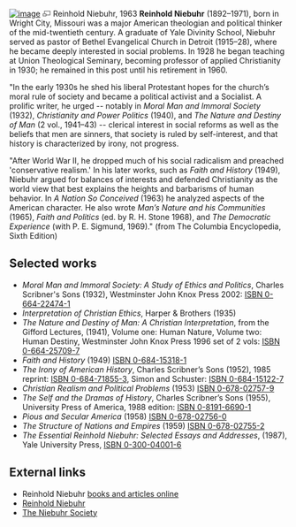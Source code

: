 [![image](images/thumb/0/0e/Niebuhr.jpg/180px-Niebuhr.jpg)](http://www.theopedia.com/File:Niebuhr.jpg)
[![image](data:image/png;base64,iVBORw0KGgoAAAANSUhEUgAAAA8AAAALCAAAAACFLIiAAAAAAnRSTlMA/1uRIrUAAABPSURBVAjXY/j///+5vXDwjAHIr26ZAgXZe8H8a/+hoIcw/9nevdVL9+79DuPvzQYZFPUezu8BMZLXgkExnD8HAu6hqv//n+HZVjD4DuUDAKlChD3fj6aPAAAAAElFTkSuQmCC)](http://www.theopedia.com/File:Niebuhr.jpg "Enlarge")
Reinhold Niebuhr, 1963
**Reinhold Niebuhr** (1892–1971), born in Wright City, Missouri was
a major American theologian and political thinker of the
mid-twentieth century. A graduate of Yale Divinity School, Niebuhr
served as pastor of Bethel Evangelical Church in Detroit (1915–28),
where he became deeply interested in social problems. In 1928 he
began teaching at Union Theological Seminary, becoming professor of
applied Christianity in 1930; he remained in this post until his
retirement in 1960.

"In the early 1930s he shed his liberal Protestant hopes for the
church’s moral rule of society and became a political activist and
a Socialist. A prolific writer, he urged -- notably in
*Moral Man and Immoral Society* (1932),
*Christianity and Power Politics* (1940), and
*The Nature and Destiny of Man* (2 vol., 1941–43) -- clerical
interest in social reforms as well as the beliefs that men are
sinners, that society is ruled by self-interest, and that history
is characterized by irony, not progress.

"After World War II, he dropped much of his social radicalism and
preached 'conservative realism.' In his later works, such as
*Faith and History* (1949), Niebuhr argued for balances of
interests and defended Christianity as the world view that best
explains the heights and barbarisms of human behavior. In
*A Nation So Conceived* (1963) he analyzed aspects of the American
character. He also wrote *Man’s Nature and his Communities* (1965),
*Faith and Politics* (ed. by R. H. Stone 1968), and
*The Democratic Experience* (with P. E. Sigmund, 1969)." (from The
Columbia Encyclopedia, Sixth Edition)

## Selected works

-   *Moral Man and Immoral Society: A Study of Ethics and Politics*,
    Charles Scribner's Sons (1932), Westminster John Knox Press 2002:
    [ISBN 0-664-22474-1](http://www.theopedia.com/Special:BookSources/0664224741)
-   *Interpretation of Christian Ethics*, Harper & Brothers (1935)
-   *The Nature and Destiny of Man: A Christian Interpretation*,
    from the Gifford Lectures, (1941), Volume one: Human Nature, Volume
    two: Human Destiny, Westminster John Knox Press 1996 set of 2 vols:
    [ISBN 0-664-25709-7](http://www.theopedia.com/Special:BookSources/0664257097)
-   *Faith and History* (1949)
    [ISBN 0-684-15318-1](http://www.theopedia.com/Special:BookSources/0684153181)
-   *The Irony of American History*, Charles Scribner’s Sons
    (1952), 1985 reprint:
    [ISBN 0-684-71855-3](http://www.theopedia.com/Special:BookSources/0684718553),
    Simon and Schuster:
    [ISBN 0-684-15122-7](http://www.theopedia.com/Special:BookSources/0684151227)
-   *Christian Realism and Political Problems* (1953)
    [ISBN 0-678-02757-9](http://www.theopedia.com/Special:BookSources/0678027579)
-   *The Self and the Dramas of History*, Charles Scribner’s Sons
    (1955), University Press of America, 1988 edition:
    [ISBN 0-8191-6690-1](http://www.theopedia.com/Special:BookSources/0819166901)
-   *Pious and Secular America* (1958)
    [ISBN 0-678-02756-0](http://www.theopedia.com/Special:BookSources/0678027560)
-   *The Structure of Nations and Empires* (1959)
    [ISBN 0-678-02755-2](http://www.theopedia.com/Special:BookSources/0678027552)
-   *The Essential Reinhold Niebuhr: Selected Essays and Addresses*,
    (1987), Yale University Press,
    [ISBN 0-300-04001-6](http://www.theopedia.com/Special:BookSources/0300040016)

## External links

-   Reinhold Niebuhr
    [books and articles online](http://www.religion-online.org/listbycategory.asp?Cat=37)
-   [Reinhold Niebuhr](http://www.loc.gov/rr/mss/text/niebuhr.html)
-   [The Niebuhr Society](http://www.niebuhrsociety.org/)



